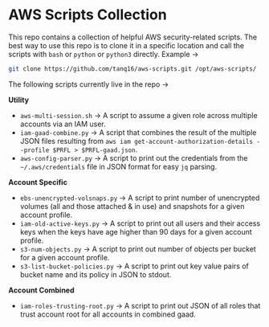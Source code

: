 # AWS Scripts Collection

This repo contains a collection of helpful AWS security-related scripts. The best way to use this repo is to clone it in a specific location and call the scripts with `bash` or `python` or `python3` directly. Example &rarr;

```bash
git clone https://github.com/tanq16/aws-scripts.git /opt/aws-scripts/
```

The following scripts currently live in the repo &rarr;

**Utility**

* `aws-multi-session.sh` &rarr; A script to assume a given role across multiple accounts via an IAM user.
* `iam-gaad-combine.py` &rarr; A script that combines the result of the multiple JSON files resulting from `aws iam get-account-authorization-details --profile $PRFL > $PRFL-gaad.json`.
* `aws-config-parser.py` &rarr; A script to print out the credentials from the `~/.aws/credentials` file in JSON format for easy `jq` parsing.

**Account Specific**

* `ebs-unencrypted-volsnaps.py` &rarr; A script to print number of unencrypted volumes (all and those attached & in use) and snapshots for a given account profile.
* `iam-old-active-keys.py` &rarr; A script to print out all users and their access keys when the keys have age higher than 90 days for a given account profile.
* `s3-num-objects.py` &rarr; A script to print out number of objects per bucket for a given account profile.
* `s3-list-bucket-policies.py` &rarr; A script to print out key value pairs of bucket name and its policy in JSON to stdout.

**Account Combined**

* `iam-roles-trusting-root.py` &rarr; A script to print out JSON of all roles that trust account root for all accounts in combined gaad.

